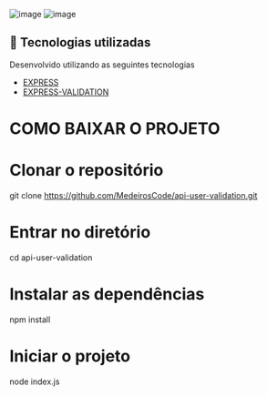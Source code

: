 ![image](https://user-images.githubusercontent.com/90536013/197425442-ce8fdd0b-90bd-4d33-8f0d-17be7e89fc2b.png)
![image](https://user-images.githubusercontent.com/90536013/197425463-b79bad40-d4b3-4744-b9b7-fc97452f0208.png)


## 🚀 Tecnologias utilizadas

Desenvolvido utilizando as seguintes tecnologias

- [EXPRESS](https://www.npmjs.com/package/express)
- [EXPRESS-VALIDATION](https://www.npmjs.com/package/express-validation)

# COMO BAIXAR O PROJETO

# Clonar o repositório
 git clone https://github.com/MedeirosCode/api-user-validation.git

 # Entrar no diretório
   cd api-user-validation

 # Instalar as dependências
   npm install
  
   # Iniciar o projeto
   node index.js
